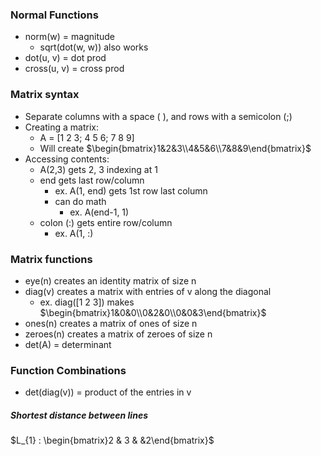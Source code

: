 ### Normal Functions
- norm(w) = magnitude
	- sqrt(dot(w, w)) also works
- dot(u, v) = dot prod
- cross(u, v) = cross prod

### Matrix syntax
- Separate columns with a space ( ), and rows with a semicolon (;)
- Creating a matrix:
	- A = [1 2 3; 4 5 6; 7 8 9]
	- Will create $\begin{bmatrix}1&2&3\\4&5&6\\7&8&9\end{bmatrix}$
- Accessing contents:
	- A(2,3) gets 2, 3 indexing at 1
	- end gets last row/column
		- ex. A(1, end) gets 1st row last column
		- can do math
			- ex. A(end-1, 1)
	- colon (:) gets entire row/column
		- ex. A(1, :)
### Matrix functions
- eye(n) creates an identity matrix of size n
- diag(v) creates a matrix with entries of v along the diagonal
	- ex. diag([1 2 3]) makes $\begin{bmatrix}1&0&0\\0&2&0\\0&0&3\end{bmatrix}$
- ones(n) creates a matrix of ones of size n
- zeroes(n) creates a matrix of zeroes of size n
- det(A) = determinant

### Function Combinations
- det(diag(v)) = product of the entries in v

##### Shortest distance between lines
$L_{1} : \begin{bmatrix}2 & 3 & &2\end{bmatrix}$